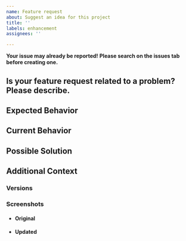 ```yaml
---
name: Feature request
about: Suggest an idea for this project
title: ''
labels: enhancement
assignees: ''

---
```


**Your issue may already be reported!**
**Please search on the issues tab before creating one.**

## Is your feature request related to a problem? Please describe.
<!-- A clear and concise description of what the problem is. Ex. I'm always frustrated when [...]-->

## Expected Behavior
<!-- If you're suggesting a change/improvement, tell us how it should work -->

## Current Behavior
<!-- If suggesting a change/improvement, explain the difference from current behaviour -->

## Possible Solution
<!--Not obligatory, but suggest a fix/reason for ideas on how to implement the addition or change - -->




## Additional Context
<!-- How has this issue affected you? What are you trying to accomplish? -->
<!-- Providing context helps us come up with a solution that is most useful in the real world -->


### Versions

### Screenshots

- #### Original

- #### Updated
